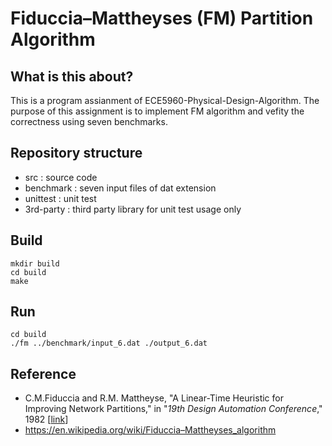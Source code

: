 # Fiduccia–Mattheyses (FM) Partition Algorithm


## What is this about?
This is a program assianment of ECE5960-Physical-Design-Algorithm.
The purpose of this assignment is to implement FM algorithm
and vefity the correctness using seven benchmarks. 


## Repository structure
- src : source code
- benchmark : seven input files of dat extension
- unittest : unit test
- 3rd-party : third party library for unit test usage only

## Build
```
mkdir build
cd build
make
```

## Run
```
cd build
./fm ../benchmark/input_6.dat ./output_6.dat
```

## Reference
- C.M.Fiduccia and R.M. Mattheyse, "A Linear-Time Heuristic for Improving Network Partitions," in "*19th Design Automation Conference*," 1982 [[link](https://web.eecs.umich.edu/~mazum/fmcut1.pdf)]
- https://en.wikipedia.org/wiki/Fiduccia–Mattheyses_algorithm
